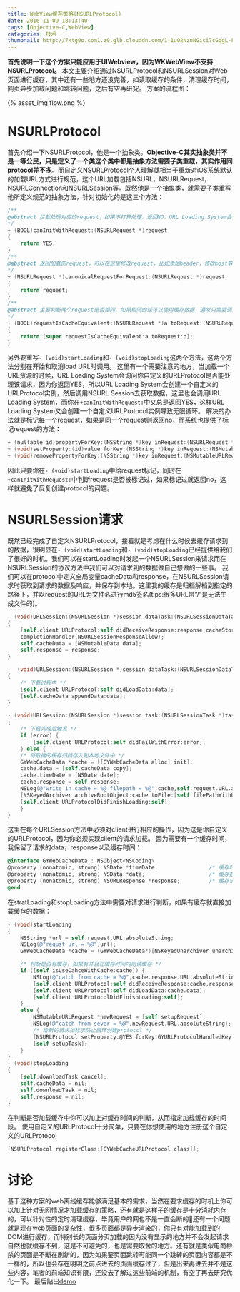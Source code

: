 ```yaml
---
title: WebView缓存策略(NSURLProtocol)
date: 2016-11-09 18:13:40
tags: [Objective-C,WebView]
categories: 技术
thumbnail: http://7xtg0o.com1.z0.glb.clouddn.com/1-1uO2NznNGici7cGqgL-FoA.jpeg
---
```

**首先说明一下这个方案只能应用于UIWebview，因为WKWebView不支持NSURLProtocol。**
本文主要介绍通过NSURLProtocol和NSURLSession对Web页面进行缓存，其中还有一些地方还没完善，如读取缓存的条件，清理缓存时间，网页异步加载问题和跳转问题，之后有空再研究。
方案的流程图：

{% asset_img flow.png %}

<!--more-->

# NSURLProtocol
首先介绍一下NSURLProtocol，他是一个抽象类。**Objective-C其实抽象类并不是一等公民，只是定义了一个类这个类中都是抽象方法需要子类重载，其实作用同protocol差不多**。而自定义NSURLProtocol个人理解就相当于重新对iOS系统默认的加载URL方式进行规范，这个URL加载包括NSURL，NSURLRequest，NSURLConnection和NSURLSession等。既然他是一个抽象类，就需要子类重写他所定义规范的抽象方法，针对初始化的是这三个方法：
``` objectivec
/**
@abstract 拦截处理对应的request，如果不打算处理，返回NO，URL Loading System会使用系统默认的行为去处理；如果打算处理，返回YES，需要处理该请求的所有东西，包括获取请求数据并返回给URL Loading System。
*/
+ (BOOL)canInitWithRequest:(NSURLRequest *)request
{
    return YES;
}
/**
@abstract 返回加载的request，可以在这里修改request，比如添加header，修改host等，并返回一个新的request
*/
+ (NSURLRequest *)canonicalRequestForRequest:(NSURLRequest *)request
{
    return request;
}
/**
@abstract 主要判断两个request是否相同，如果相同的话可以使用缓存数据，通常只需要调用父类的实现。
*/
+ (BOOL)requestIsCacheEquivalent:(NSURLRequest *)a toRequest:(NSURLRequest *)b
{
    return [super requestIsCacheEquivalent:a toRequest:b];
}
```
另外要重写``- (void)startLoading``和``- (void)stopLoading``这两个方法，这两个方法分别在开始和取消load URL时调用。
这里有一个需要注意的地方，当加载一个URL资源的时候，URL Loading System会询问你自定义的URLProtocol是否能处理该请求，因为你返回YES，所以URL Loading System会创建一个自定义的URLProtocol实例，然后调用NSURL	Session去获取数据，这里也会调用URL Loading System，而你在``+canInitWithRequest:``中又总是返回YES，这样URL Loading System又会创建一个自定义URLProtocol实例导致无限循环。
解决的办法就是标记每一个request，如果是同一个request则返回no，而系统也提供了标记request的方法：
``` objectivec
+ (nullable id)propertyForKey:(NSString *)key inRequest:(NSURLRequest *)request;
+ (void)setProperty:(id)value forKey:(NSString *)key inRequest:(NSMutableURLRequest *)request;
+ (void)removePropertyForKey:(NSString *)key inRequest:(NSMutableURLRequest *)request;
```
因此只要你在``- (void)startLoading``中给request标记，同时在``+canInitWithRequest:``中判断request是否被标记过，如果标记过就返回no，这样就避免了反复创建protocol的问题。
# NSURLSession请求
既然已经完成了自定义NSURLProtocol，接着就是考虑在什么时候去缓存请求到的数据，很明显在``- (void)startLoading``和``- (void)stopLoading``已经提供给我们了很好的时机。我们可以在startLoading时发起一个NSURLSession来请求而在NSURLSession的协议方法中我们可以对请求到的数据做自己想做的一些事。
我们可以在protocol中定义全局变量cacheData和response，在NSURLSession请求时获取到请求的数据及响应，并保存到本地。这里我的缓存是归档解档到指定的路径下，并以request的URL为文件名进行md5签名(tips:很多URL带“/”是无法生成文件的)。
``` objectivec
- (void)URLSession:(NSURLSession *)session dataTask:(NSURLSessionDataTask *)dataTask didReceiveResponse:(NSURLResponse *)response completionHandler:(void (^)(NSURLSessionResponseDisposition))completionHandler
{
    [self.client URLProtocol:self didReceiveResponse:response cacheStoragePolicy:NSURLCacheStorageNotAllowed];
    completionHandler(NSURLSessionResponseAllow);
    self.cacheData = [NSMutableData data];
    self.response = response;
}

-  (void)URLSession:(NSURLSession *)session dataTask:(NSURLSessionDataTask *)dataTask didReceiveData:(NSData *)data
{
    /* 下载过程中 */
    [self.client URLProtocol:self didLoadData:data];
    [self.cacheData appendData:data];
}

- (void)URLSession:(NSURLSession *)session task:(NSURLSessionTask *)task didCompleteWithError:(NSError *)error
{
    /* 下载完成后触发 */
    if (error) {
        [self.client URLProtocol:self didFailWithError:error];
    } else {
    /* 将数据的缓存归档存入到本地文件中 */
    GYWebCacheData *cache = [[GYWebCacheData alloc] init];
    cache.data = [self.cacheData copy];
    cache.timeDate = [NSDate date];
    cache.response = self.response;
    NSLog(@"write in cache = %@ filepath = %@",cache,self.request.URL.absoluteString);
    [NSKeyedArchiver archiveRootObject:cache toFile:[self filePathWithUrlString:self.request.URL.absoluteString]];
    [self.client URLProtocolDidFinishLoading:self];
    }
}
```
这里在每个URLSession方法中必须对client进行相应的操作，因为这是你自定义的URLProtocol，因为你必须实现client的请求加载。
因为需要有一个缓存时间，我保留了请求的data，response以及缓存时间：
``` objectivec
@interface GYWebCacheData : NSObject<NSCoding>
@property (nonatomic, strong) NSDate *timeDate;                /* 缓存时间 */
@property (nonatomic, strong) NSData *data;                    /* 缓存数据 */
@property (nonatomic, strong) NSURLResponse *response;         /* 缓存请求 */
@end
```
在stratLoading和stopLoading方法中需要对请求进行判断，如果有缓存就直接加载缓存的数据：
``` objectivec
- (void)startLoading
{
    NSString *url = self.request.URL.absoluteString;
    NSLog(@"requst url = %@",url);
    GYWebCacheData *cache = (GYWebCacheData*)[NSKeyedUnarchiver unarchiveObjectWithFile:[self filePathWithUrlString:url]];

    /* 判断是否有缓存，如果有并且在缓存时间内则读缓存 */
    if ([self isUseCahceWithCache:cache]) {
        NSLog(@"catch from cache = %@",cache.response.URL.absoluteString);
        [self.client URLProtocol:self didReceiveResponse:cache.response cacheStoragePolicy:NSURLCacheStorageNotAllowed];
        [self.client URLProtocol:self didLoadData:cache.data];
        [self.client URLProtocolDidFinishLoading:self];
    }
    else {
        NSMutableURLRequest *newRequest = [self setupRequest];
        NSLog(@"catch from sever = %@",newRequest.URL.absoluteString);
        /* 给新的请求加标示防止循环创建protocol */
        [NSURLProtocol setProperty:@YES forKey:GYURLProtocolHandledKey inRequest:newRequest];
        [self setupTask];
    }
}
- (void)stopLoading
{
    [self.downloadTask cancel];
    self.cacheData = nil;
    self.downloadTask = nil;
    self.response = nil;
}
```
在判断是否加载缓存中你可以加上对缓存时间的判断，从而指定加载缓存的时间段。
使用自定义的URLProtocol十分简单，只要在你想使用的地方注册这个自定义的URLProtocol
``` objectivec
[NSURLProtocol registerClass:[GYWebCacheURLProtocol class]];
```
# 讨论
基于这种方案的web离线缓存能够满足基本的需求，当然在要求缓存的时机上你可以加上针对无网情况才加载缓存的策略，还有就是这样子的缓存是十分消耗内存的，可以针对性的定时清理缓存，毕竟用户的网也不是一直会断的🌚还有一个问题就是现在web页面的复杂性，很多页面都是异步渲染的，你只有对能加载到的DOM进行缓存，而特别长的页面分页加载的因为没有显示的地方并不会发起请求自然也就缓存不到，这是不可避免的，也是需要取舍的地方。还有就是类似电商秒杀的页面是不断在刷新的，因为如果要页面跳转可能同一个跳转的页面内容都是不一样的，所以也会存在明明之前点进去的页面缓存过了，但是出来再进去并不是这些内容，笔者的前端知识有限，还没去了解过这些前端的机制，有空了再去研究优化一下。
最后贴出[demo](https://github.com/gxq93/GYWebCache)
